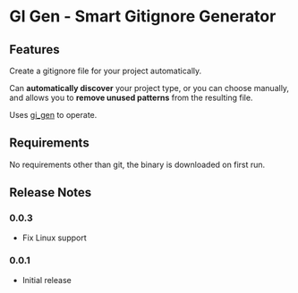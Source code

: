# GI Gen - Smart Gitignore Generator

## Features

Create a gitignore file for your project automatically.

Can **automatically discover** your project type, or you can choose manually, and allows you to
**remove unused patterns** from the resulting file.

Uses [gi_gen](https://github.com/chenasraf/gi_gen) to operate.

## Requirements

No requirements other than git, the binary is downloaded on first run.

## Release Notes

### 0.0.3

- Fix Linux support

### 0.0.1

- Initial release
